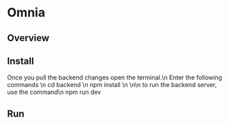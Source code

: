 # Omnia

## Overview

## Install
Once you pull the backend changes open the terminal.\n
Enter the following commands \n
cd backend \n
npm install \n
\n\n
to run the backend server, use the command\n
npm run dev


## Run
